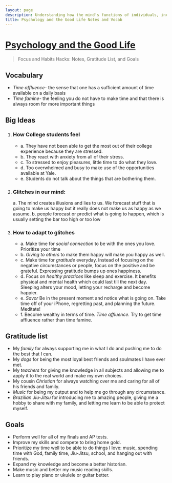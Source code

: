 ```yaml
---
layout: page
description: Understanding how the mind's functions of individuals, including stress and collaboration, affect success and problem solving.
title: Psychology and the Good Life Notes and Vocab
---
```

# [Psychology and the Good Life](https://www.youtube.com/watch?v=ZizdB0TgAVM)
> Focus and Habits Hacks: Notes, Gratitude List, and Goals
## Vocabulary
- *Time affluence-* the sense that one has a sufficient amount of time available on a daily basis
- *Time famine-* the feeling you do not have to make time and that there is always room for more important things
## Big Ideas
1. ### How College students feel
    - a. They have not been able to get the most out of their college experience because they are stressed.
    - b. They react with anxiety from all of their stress. 
    - c. To stressed to enjoy pleasures, little time to do what they love. 
    - d. Too overwhelmed and busy to make use of the opportunities available at Yale.
    - e. Students do not talk about the things that are bothering them. 
2. ### Glitches in our mind: 
    a. The mind creates illusions and lies to us. We forecast stuff that is going to make us happy but it really does not make us as happy as we assume.
    b. people forecast or predict what is going to happen, which is usually setting the bar too high or too low
3. ### How to adapt to glitches
    - a. Make time for *social connection* to be with the ones you love. Prioritize your time
    - b. *Giving to others* to make them happy will make you happy as well. 
    - c. Make time for *gratitude* everyday. Instead of focusing on the negative circumstances or people, focus on the positive and be grateful. Expressing gratitude bumps up ones happiness. 
    - d. Focus on *healthy practices* like sleep and exercise. It benefits physical and mental health which could last till the next day. Sleeping alters your mood, letting your recharge and become happier. 
    - e. *Savor* Be in the present moment and notice what is going on. Take time off of your iPhone, regretting past, and planning the future. Meditate! 
    - f. Become wealthy in terms of time. *Time affluence.* Try to get time affluence rather than time famine. 

## Gratitude list
- My *family* for always supporting me in what I do and pushing me to do the best that I can.
- My *dogs* for being the most loyal best friends and soulmates I have ever met.
- My *teachers* for giving me knowledge in all subjects and allowing me to apply it to the real world and make my own choices.
- My cousin *Christian* for always watching over me and caring for all of his friends and family.
- *Music* for being my output and to help me go through any circumstance.
- *Brazilian Jiu-Jitsu* for introducing me to amazing people, giving me a hobby to share with my family, and letting me learn to be able to protect myself.

## Goals
- Perform well for all of my finals and AP tests.
- Improve my skills and compete to bring home gold.
- Prioritize my time well to be able to do things I love: music, spending time with God, family time, Jiu-Jitsu, school, and hanging out with friends.
- Expand my knowledge and become a better historian.
- Make music and better my music reading skills.
- Learn to play piano or ukulele or guitar better. 